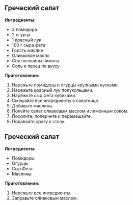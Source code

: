 ## Греческий салат

**Ингредиенты:**

- 3 помидора  
- 2 огурца  
- 1 красный лук  
- 100 г сыра фета  
- Горсть маслин  
- Оливковое масло  
- Сок половины лимона  
- Соль и перец по вкусу  

**Приготовление:**

1. Нарежьте помидоры и огурцы крупными кусками.  
2. Нарежьте красный лук полукольцами.  
3. Нарежьте сыр фета кубиками.  
4. Смешайте все ингредиенты в салатнице.  
5. Добавьте маслины.  
6. Полейте салат оливковым маслом и лимонным соком.  
7. Посолите, поперчите и перемешайте.  
8. Подавайте сразу к столу.

## Греческий салат

**Ингредиенты:**
- Помидоры
- Огурцы
- Сыр Фета
- Маслины

**Приготовление:**
1. Нарежьте все ингредиенты.
2. Заправьте оливковым маслом.
